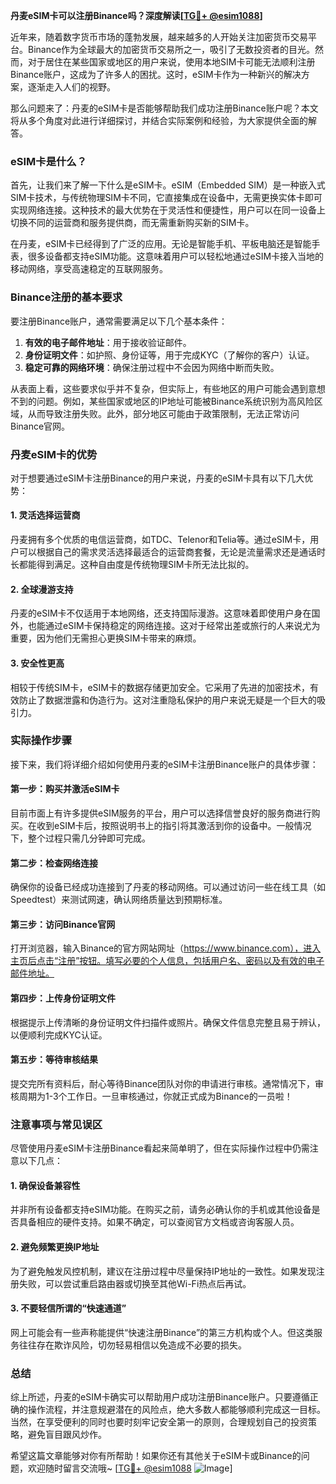 **丹麦eSIM卡可以注册Binance吗？深度解读[[TG💪+ @esim1088](https://t.me/s/esim1088)]**

近年来，随着数字货币市场的蓬勃发展，越来越多的人开始关注加密货币交易平台。Binance作为全球最大的加密货币交易所之一，吸引了无数投资者的目光。然而，对于居住在某些国家或地区的用户来说，使用本地SIM卡可能无法顺利注册Binance账户，这成为了许多人的困扰。这时，eSIM卡作为一种新兴的解决方案，逐渐走入人们的视野。

那么问题来了：丹麦的eSIM卡是否能够帮助我们成功注册Binance账户呢？本文将从多个角度对此进行详细探讨，并结合实际案例和经验，为大家提供全面的解答。

### eSIM卡是什么？

首先，让我们来了解一下什么是eSIM卡。eSIM（Embedded SIM）是一种嵌入式SIM卡技术，与传统物理SIM卡不同，它直接集成在设备中，无需更换实体卡即可实现网络连接。这种技术的最大优势在于灵活性和便捷性，用户可以在同一设备上切换不同的运营商和服务提供商，而无需重新购买新的SIM卡。

在丹麦，eSIM卡已经得到了广泛的应用。无论是智能手机、平板电脑还是智能手表，很多设备都支持eSIM功能。这意味着用户可以轻松地通过eSIM卡接入当地的移动网络，享受高速稳定的互联网服务。

### Binance注册的基本要求

要注册Binance账户，通常需要满足以下几个基本条件：

1. **有效的电子邮件地址**：用于接收验证邮件。
2. **身份证明文件**：如护照、身份证等，用于完成KYC（了解你的客户）认证。
3. **稳定可靠的网络环境**：确保注册过程中不会因为网络中断而失败。

从表面上看，这些要求似乎并不复杂，但实际上，有些地区的用户可能会遇到意想不到的问题。例如，某些国家或地区的IP地址可能被Binance系统识别为高风险区域，从而导致注册失败。此外，部分地区可能由于政策限制，无法正常访问Binance官网。

### 丹麦eSIM卡的优势

对于想要通过eSIM卡注册Binance的用户来说，丹麦的eSIM卡具有以下几大优势：

#### 1. 灵活选择运营商

丹麦拥有多个优质的电信运营商，如TDC、Telenor和Telia等。通过eSIM卡，用户可以根据自己的需求灵活选择最适合的运营商套餐，无论是流量需求还是通话时长都能得到满足。这种自由度是传统物理SIM卡所无法比拟的。

#### 2. 全球漫游支持

丹麦的eSIM卡不仅适用于本地网络，还支持国际漫游。这意味着即使用户身在国外，也能通过eSIM卡保持稳定的网络连接。这对于经常出差或旅行的人来说尤为重要，因为他们无需担心更换SIM卡带来的麻烦。

#### 3. 安全性更高

相较于传统SIM卡，eSIM卡的数据存储更加安全。它采用了先进的加密技术，有效防止了数据泄露和伪造行为。这对注重隐私保护的用户来说无疑是一个巨大的吸引力。

### 实际操作步骤

接下来，我们将详细介绍如何使用丹麦的eSIM卡注册Binance账户的具体步骤：

#### 第一步：购买并激活eSIM卡

目前市面上有许多提供eSIM服务的平台，用户可以选择信誉良好的服务商进行购买。在收到eSIM卡后，按照说明书上的指引将其激活到你的设备中。一般情况下，整个过程只需几分钟即可完成。

#### 第二步：检查网络连接

确保你的设备已经成功连接到了丹麦的移动网络。可以通过访问一些在线工具（如Speedtest）来测试网速，确认网络质量达到预期标准。

#### 第三步：访问Binance官网

打开浏览器，输入Binance的官方网站网址（https://www.binance.com），进入主页后点击“注册”按钮。填写必要的个人信息，包括用户名、密码以及有效的电子邮件地址。

#### 第四步：上传身份证明文件

根据提示上传清晰的身份证明文件扫描件或照片。确保文件信息完整且易于辨认，以便顺利完成KYC认证。

#### 第五步：等待审核结果

提交完所有资料后，耐心等待Binance团队对你的申请进行审核。通常情况下，审核周期为1-3个工作日。一旦审核通过，你就正式成为Binance的一员啦！

### 注意事项与常见误区

尽管使用丹麦eSIM卡注册Binance看起来简单明了，但在实际操作过程中仍需注意以下几点：

#### 1. 确保设备兼容性

并非所有设备都支持eSIM功能。在购买之前，请务必确认你的手机或其他设备是否具备相应的硬件支持。如果不确定，可以查阅官方文档或咨询客服人员。

#### 2. 避免频繁更换IP地址

为了避免触发风控机制，建议在注册过程中尽量保持IP地址的一致性。如果发现注册失败，可以尝试重启路由器或切换至其他Wi-Fi热点后再试。

#### 3. 不要轻信所谓的“快速通道”

网上可能会有一些声称能提供“快速注册Binance”的第三方机构或个人。但这类服务往往存在欺诈风险，切勿轻易相信以免造成不必要的损失。

### 总结

综上所述，丹麦的eSIM卡确实可以帮助用户成功注册Binance账户。只要遵循正确的操作流程，并注意规避潜在的风险点，绝大多数人都能够顺利完成这一目标。当然，在享受便利的同时也要时刻牢记安全第一的原则，合理规划自己的投资策略，避免盲目跟风炒作。

希望这篇文章能够对你有所帮助！如果你还有其他关于eSIM卡或Binance的问题，欢迎随时留言交流哦~ [[TG💪+ @esim1088](https://t.me/s/esim1088) ![Image](https://i.postimg.cc/4NQfJmqS/Snipaste-2025-05-13-00-14-12.png)]
